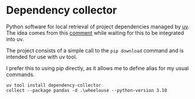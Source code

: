 # Dependency collector

Python software for local retrieval of project dependencies managed by [uv](https://docs.astral.sh/uv/). The idea comes from this [comment](https://github.com/astral-sh/uv/issues/3163#issuecomment-2481505055) while waiting for this to be integrated into uv.

The project consists of a simple call to the `pip download` command and is intended for use with uv tool. 

I prefer this to using pip directly, as it allows me to define alias for my usual commands.

```batch
uv tool install dependency-collector
collect --package pandas -d .\wheelouse --python-version 3.10
```